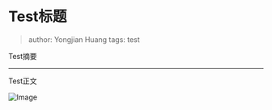 # Test标题
> author: Yongjian Huang
> tags: test

Test摘要
**********
Test正文

![Image](/codelab-website/resources/test/avataaars.png)

